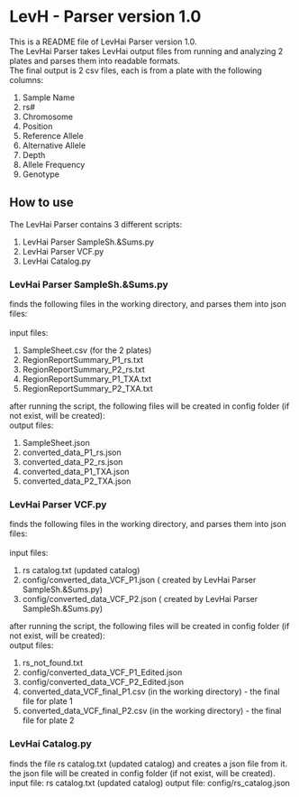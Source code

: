 # LevH - Parser version 1.0

This is a README file of LevHai Parser version 1.0. <br>
The LevHai Parser takes LevHai output files from running and analyzing 2 plates and parses them into
readable formats. <br>
The final output is 2 csv files, each is from a plate with the following columns:

1. Sample Name
2. rs#
3. Chromosome
4. Position
5. Reference Allele
6. Alternative Allele
7. Depth
8. Allele Frequency
9. Genotype

## How to use

The LevHai Parser contains 3 different scripts:

1. LevHai Parser SampleSh.&Sums.py
2. LevHai Parser VCF.py
3. LevHai Catalog.py

### LevHai Parser SampleSh.&Sums.py

finds the following files in the working directory, and parses them into json files: <br>
<br>
input files:

1. SampleSheet.csv (for the 2 plates)
2. RegionReportSummary_P1_rs.txt
3. RegionReportSummary_P2_rs.txt
4. RegionReportSummary_P1_TXA.txt
5. RegionReportSummary_P2_TXA.txt

after running the script, the following files will be created in config folder (if not exist, will be created):
<br>
output files:

1. SampleSheet.json
2. converted_data_P1_rs.json
3. converted_data_P2_rs.json
4. converted_data_P1_TXA.json
5. converted_data_P2_TXA.json

### LevHai Parser VCF.py
finds the following files in the working directory, and parses them into json files: <br>
<br>
input files:

1. rs catalog.txt (updated catalog)
2. config/converted_data_VCF_P1.json ( created by LevHai Parser SampleSh.&Sums.py)
3. config/converted_data_VCF_P2.json ( created by LevHai Parser SampleSh.&Sums.py)

after running the script, the following files will be created in config folder (if not exist, will be created):
<br>
output files:

1. rs_not_found.txt
2. config/converted_data_VCF_P1_Edited.json
3. config/converted_data_VCF_P2_Edited.json
4. converted_data_VCF_final_P1.csv (in the working directory) - the final file for plate 1
5. converted_data_VCF_final_P2.csv (in the working directory) - the final file for plate 2

### LevHai Catalog.py
finds the file rs catalog.txt (updated catalog) and creates a json file from it.<br>
the json file will be created in config folder (if not exist, will be created).
input file:
rs catalog.txt (updated catalog)
output file:
config/rs_catalog.json





